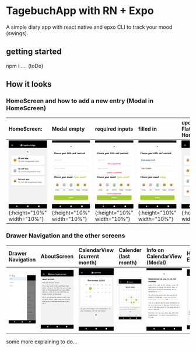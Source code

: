 # TagebuchApp with RN + Expo
A simple diary app with react native and epxo CLI to track your mood (swings). 

## getting started
npm i
.... (toDo)

## How it looks

### HomeScreen and how to add a new entry (Modal in HomeScreen)

| HomeScreen: | Modal empty | required inputs | filled in | updated Flatlist in HomeScreen |
|:------------------|:--------------------|:--------------------|:--------------------|:--------------------|
| ![alt text](https://github.com/anneKoethke/tagebuch/blob/master/assets/examplePics/01-HomeScreen.png "HomeScreen"){:height="10%" width="10%"} | ![alt text](https://github.com/anneKoethke/tagebuch/blob/master/assets/examplePics/02-ModalEntryFrom_empty.png "Modal - new Entry (empty)"){:height="10%" width="10%"} | ![alt text](https://github.com/anneKoethke/tagebuch/blob/master/assets/examplePics/03-ModalEntryForm_required.png "Modal - new Entry (required inputs and warning)"){:height="10%" width="10%"} | ![alt text](https://github.com/anneKoethke/tagebuch/blob/master/assets/examplePics/04-ModalEntryForm_with_data.png "Modal - new Entry (with data)"){:height="10%" width="10%"} |  ![alt text](https://github.com/anneKoethke/tagebuch/blob/master/assets/examplePics/05-updated_HomeScreen.png "updated HomeScreen"){:height="10%" width="10%"} |

### Drawer Navigation and the other screens

| Drawer Navigation | AboutScreen | CalendarView (current month) | Calender (last month)  | Info on CalendarView (Modal) | HomeScreen: EntryDetails |
|:------------------|:------------|:-----------------------------|:-----------------------|:-----------------------------|:--------------------|
| ![alt text](https://github.com/anneKoethke/tagebuch/blob/master/assets/examplePics/06-DrawerNavigation.png "DrawerNavigation") | ![alt text](https://github.com/anneKoethke/tagebuch/blob/master/assets/examplePics/07-AboutScreen.png "AboutScreen") |![alt text](https://github.com/anneKoethke/tagebuch/blob/master/assets/examplePics/08-CalendarView.png "CalendarView - current month") | ![alt text](https://github.com/anneKoethke/tagebuch/blob/master/assets/examplePics/09-CalendarView_last_month.png "last month") | ![alt text](https://github.com/anneKoethke/tagebuch/blob/master/assets/examplePics/10-ModalCalendarInfo.png "Info on CalendarView (Modal)") | ![alt text](https://github.com/anneKoethke/tagebuch/blob/master/assets/examplePics/09-CalendarView_last_month.png "last month") | ![alt text](https://github.com/anneKoethke/tagebuch/blob/master/assets/examplePics/11-EntryDetails.png "EntryDetails")  |

some more explaining to do...

